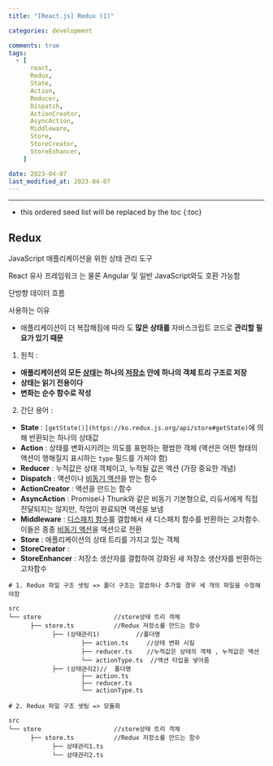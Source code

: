 ```yaml
---
title: "[React.js] Redux (1)"

categories: development

comments: true
tags:
  - [
      react,
      Redux,
      State,
      Action,
      Reducer,
      Dispatch,
      ActionCreator,
      AsyncAction,
      Middleware,
      Store,
      StoreCreator,
      StoreEnhancer,
    ]

date: 2023-04-07
last_modified_at: 2023-04-07
---
```


---

<!-- prettier-ignore -->
* this ordered seed list will be replaced by the toc 
{:toc}

## Redux

JavaScript 애플리케이션을 위한 상태 관리 도구

React 유사 프레임워크 는 물론 Angular 및 일반 JavaScript와도 호환 가능함

단방향 데이터 흐름

사용하는 이유

- 애플리케이션이 더 복잡해짐에 따라 도 **많은 상태를** 자바스크립트 코드로 **관리할 필요가 있기 때문**

1. 원칙 :

- **애플리케이션의 모든 [상태](https://ko.redux.js.org/understanding/thinking-in-redux/glossary#%EC%83%81%ED%83%9C)는 하나의 [저장소](https://ko.redux.js.org/understanding/thinking-in-redux/glossary#%EC%A0%80%EC%9E%A5%EC%86%8C) 안에 하나의 객체 트리 구조로 저장**
- **상태는 읽기 전용이다**
- **변화는 순수 함수로 작성**

2. 간단 용어 :

- **State** : `[getState()](https://ko.redux.js.org/api/store#getState)`에 의해 반환되는 하나의 상태값
- **Action** : 상태를 변화시키려는 의도를 표현하는 평범한 객체 (액션은 어떤 형태의 액션이 행해질지 표시하는 `type` 필드를 가져야 함)
- **Reducer** : 누적값은 상태 객체이고, 누적될 값은 액션 (가장 중요한 개념)
- **Dispatch** : 액션이나 [비동기 액션](https://ko.redux.js.org/understanding/thinking-in-redux/glossary#%EB%B9%84%EB%8F%99%EA%B8%B0-%EC%95%A1%EC%85%98)을 받는 함수
- **ActionCreator** : 액션을 만드는 함수
- **AsyncAction** : Promise나 Thunk와 같은 비동기 기본형으로, 리듀서에게 직접 전달되지는 않지만, 작업이 완료되면 액션을 보냄
- **Middleware** : [디스패치 함수](https://ko.redux.js.org/understanding/thinking-in-redux/glossary#%EB%94%94%EC%8A%A4%ED%8C%A8%EC%B9%98-%ED%95%A8%EC%88%98)를 결합해서 새 디스패치 함수를 반환하는 고차함수. 이들은 종종 [비동기 액션](https://ko.redux.js.org/understanding/thinking-in-redux/glossary#%EB%B9%84%EB%8F%99%EA%B8%B0-%EC%95%A1%EC%85%98)을 액션으로 전환
- **Store** : 애플리케이션의 상태 트리를 가지고 있는 객체
- **StoreCreator** :
- **StoreEnhancer** : 저장소 생산자를 결합하여 강화된 새 저장소 생산자를 반환하는 고차함수

```
# 1. Redux 파일 구조 셋팅 => 폴더 구조는 깔끔하나 추가할 경우 세 개의 파일을 수정해야함

src
└── store                    //store상태 트리 객체
      ├── store.ts           //Redux 저장소를 만드는 함수
			├── (상태관리1)          //폴더명
					├── action.ts     //상태 변화 시킬
					├── reducer.ts    //누적값은 상태의 객체 , 누적값은 액션
					└── actionType.ts  //액션 타입을 넣어줌
			├── (상태관리2)//  폴더명
					├── action.ts
					├── reducer.ts
					└── actionType.ts

```

```
# 2. Redux 파일 구조 셋팅 => 모듈화

src
└── store                    //store상태 트리 객체
      ├── store.ts           //Redux 저장소를 만드는 함수
			├── 상태관리1.ts
			└── 상태관리2.ts

```
